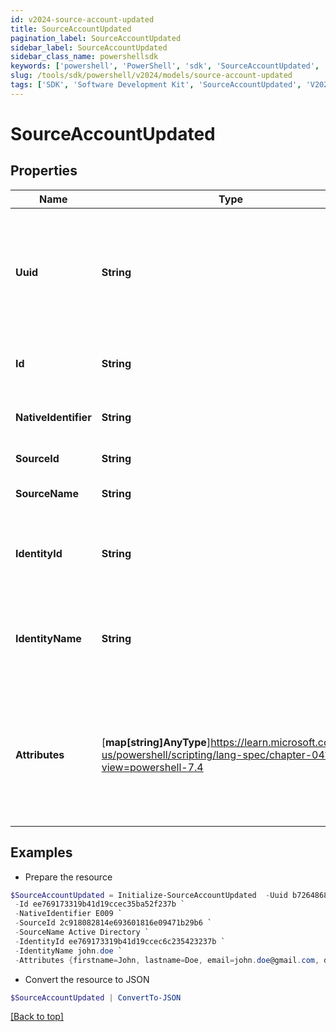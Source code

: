 ```yaml
---
id: v2024-source-account-updated
title: SourceAccountUpdated
pagination_label: SourceAccountUpdated
sidebar_label: SourceAccountUpdated
sidebar_class_name: powershellsdk
keywords: ['powershell', 'PowerShell', 'sdk', 'SourceAccountUpdated', 'V2024SourceAccountUpdated'] 
slug: /tools/sdk/powershell/v2024/models/source-account-updated
tags: ['SDK', 'Software Development Kit', 'SourceAccountUpdated', 'V2024SourceAccountUpdated']
---
```



# SourceAccountUpdated

## Properties

Name | Type | Description | Notes
------------ | ------------- | ------------- | -------------
**Uuid** | **String** | Source unique identifier for the identity. UUID is generated by the source system. | [optional] 
**Id** | **String** | SailPoint generated unique identifier. | [required]
**NativeIdentifier** | **String** | Unique ID of the account on the source. | [required]
**SourceId** | **String** | The ID of the source. | [required]
**SourceName** | **String** | The name of the source. | [required]
**IdentityId** | **String** | The ID of the identity that is correlated with this account. | [required]
**IdentityName** | **String** | The name of the identity that is correlated with this account. | [required]
**Attributes** | [**map[string]AnyType**]https://learn.microsoft.com/en-us/powershell/scripting/lang-spec/chapter-04?view=powershell-7.4 | The attributes of the account. The contents of attributes depends on the account schema for the source. | [required]

## Examples

- Prepare the resource
```powershell
$SourceAccountUpdated = Initialize-SourceAccountUpdated  -Uuid b7264868-7201-415f-9118-b581d431c688 `
 -Id ee769173319b41d19ccec35ba52f237b `
 -NativeIdentifier E009 `
 -SourceId 2c918082814e693601816e09471b29b6 `
 -SourceName Active Directory `
 -IdentityId ee769173319b41d19ccec6c235423237b `
 -IdentityName john.doe `
 -Attributes {firstname=John, lastname=Doe, email=john.doe@gmail.com, department=Sales, displayName=John Doe, created=2020-04-27T16:48:33.597Z, employeeNumber=E009, uid=E009, inactive=true, phone=null, identificationNumber=E009}
```

- Convert the resource to JSON
```powershell
$SourceAccountUpdated | ConvertTo-JSON
```


[[Back to top]](#) 

